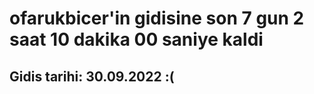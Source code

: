 # ofarukbicer'in gidisine son 7 gun 2 saat 10 dakika 00 saniye kaldi

## Gidis tarihi: 30.09.2022 :(